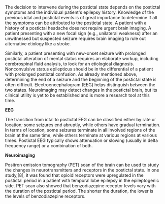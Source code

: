 The decision to intervene during the postictal state depends on the postictal symptoms and the individual patient's epilepsy history. Knowledge of the previous ictal and postictal events is of great importance to determine if all the symptoms can be attributed to the postictal state. A patient with a history of a postictal headache does not require urgent brain imaging. A patient presenting with a new focal sign (e.g., unilateral weakness) after an unwitnessed but suspected seizure requires brain imaging to rule out alternative etiology like a stroke.

Similarly, a patient presenting with new-onset seizure with prolonged postictal alteration of mental status requires an elaborate workup, including cerebrospinal fluid analysis, to look for an etiological diagnosis. Nonconvulsive status epilepticus should be in the differential of a patient with prolonged postictal confusion. As already mentioned above, determining the end of a seizure and the beginning of the postictal state is often difficult. Electroencephalogram (EEG) helps distinguish between the two states. Neuroimaging may detect changes in the postictal brain, but its clinical utility is yet to be established and is more a research tool at this time.

**EEG**

The transition from ictal to postictal EEG can be classified either by rate or location; some seizures end abruptly, while others have gradual termination. In terms of location, some seizures terminate in all involved regions of the brain at the same time, while others terminate at various regions at various times. Postictal EEG typically shows attenuation or slowing (usually in delta frequency range) or a combination of both.

**Neuroimaging**

Positron emission tomography (PET) scan of the brain can be used to study the changes in neurotransmitters and receptors in the postictal state. In one study,[8], it was found that opioid receptors were upregulated in the postictal period in a patient with temporal lobe epilepsy in the epileptogenic side. PET scan also showed that benzodiazepine receptor levels vary with the duration of the postictal period. The shorter the duration, the lower is the levels of benzodiazepine receptors.